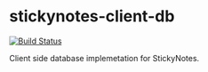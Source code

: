 # stickynotes-client-db
[![Build Status](https://travis-ci.org/M1nified/stickynotes-client-db.svg?branch=master)](https://travis-ci.org/M1nified/stickynotes-client-db)

Client side database implemetation for StickyNotes.
